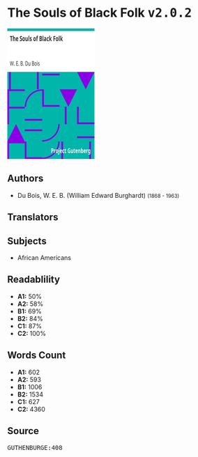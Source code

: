 # The Souls of Black Folk <kbd>v2.0.2</kbd>

![](./cover.medium.jpg "")

## Authors


 - Du Bois, W. E. B. (William Edward Burghardt) <small>(1868 - 1963)</small>

## Translators



## Subjects


 - African Americans

## Readablility


 - **A1:** 50%
 - **A2:** 58%
 - **B1:** 69%
 - **B2:** 84%
 - **C1:** 87%
 - **C2:** 100%

## Words Count


 - **A1:** 602
 - **A2:** 593
 - **B1:** 1006
 - **B2:** 1534
 - **C1:** 627
 - **C2:** 4360

## Source


<kbd>GUTHENBURGE:408</kbd>
